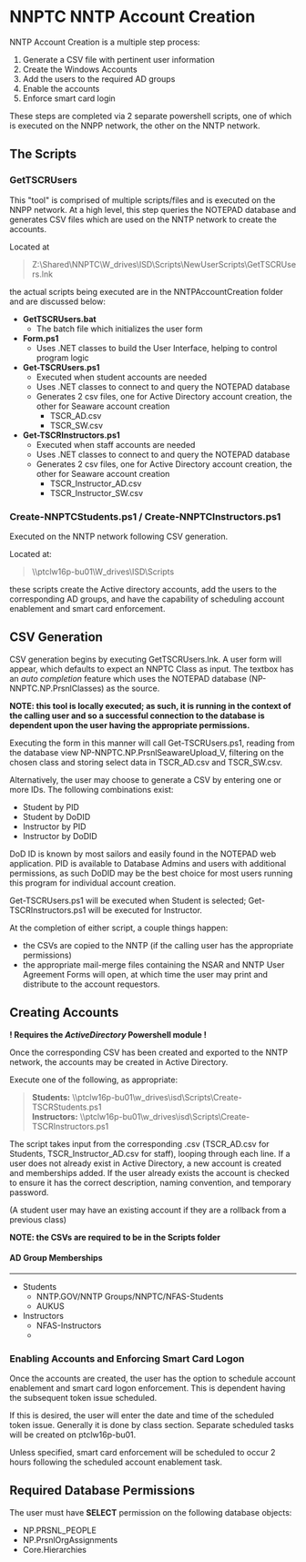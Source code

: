 # NNPTC NNTP Account Creation 

NNTP Account Creation is a multiple step process:

1. Generate a CSV file with pertinent user information
2. Create the Windows Accounts
3. Add the users to the required AD groups
4. Enable the accounts
5. Enforce smart card login

These steps are completed via 2 separate powershell scripts, one of which is executed on the NNPP network, the other on the NNTP network. 

## The Scripts

### GetTSCRUsers

This "tool" is comprised of multiple scripts/files and is executed on the NNPP network. At a high level, this step queries the NOTEPAD database and generates CSV files which are used on the NNTP network to create the accounts.

Located at 
> Z:\Shared\NNPTC\W_drives\ISD\Scripts\NewUserScripts\GetTSCRUsers.lnk

the actual scripts being executed are in the NNTPAccountCreation folder and are discussed below:
* **GetTSCRUsers.bat**
  * The batch file which initializes the user form
* **Form.ps1**
  * Uses .NET classes to build the User Interface, helping to control program logic
* **Get-TSCRUsers.ps1**
  * Executed when student accounts are needed
  * Uses .NET classes to connect to and query the NOTEPAD database
  * Generates 2 csv files, one for Active Directory account creation, the other for Seaware account creation
    * TSCR_AD.csv
    * TSCR_SW.csv
* **Get-TSCRInstructors.ps1**
  * Executed when staff accounts are needed
  * Uses .NET classes to connect to and query the NOTEPAD database
  * Generates 2 csv files, one for Active Directory account creation, the other for Seaware account creation
    * TSCR_Instructor_AD.csv
    * TSCR_Instructor_SW.csv

### Create-NNPTCStudents.ps1 / Create-NNPTCInstructors.ps1

Executed on the NNTP network following CSV generation.

Located at:
> \\\ptclw16p-bu01\W_drives\ISD\Scripts

these scripts create the Active directory accounts, add the users to the corresponding AD groups, and have the capability of scheduling account enablement and smart card enforcement.

## CSV Generation

CSV generation begins by executing GetTSCRUsers.lnk. A user form will appear, which defaults to expect an NNPTC Class as input. The textbox has an *auto completion* feature which uses the NOTEPAD database (NP-NNPTC.NP.PrsnlClasses) as the source. 

**NOTE: this tool is locally executed; as such, it is running in the context of the calling user and so a successful connection to the database is dependent upon the user having the appropriate permissions.**

Executing the form in this manner will call Get-TSCRUsers.ps1, reading from the database view NP-NNPTC.NP.PrsnlSeawareUpload_V, filtering on the chosen class and storing select data in TSCR_AD.csv and TSCR_SW.csv.

Alternatively, the user may choose to generate a CSV by entering one or more IDs. The following combinations exist:

* Student by PID
* Student by DoDID
* Instructor by PID
* Instructor by DoDID

DoD ID is known by most sailors and easily found in the NOTEPAD web application. PID is available to Database Admins and users with additional permissions, as such DoDID may be the best choice for most users running this program for individual account creation.

Get-TSCRUsers.ps1 will be executed when Student is selected; Get-TSCRInstructors.ps1 will be executed for Instructor.

At the completion of either script, a couple things happen:
* the CSVs are copied to the NNTP (if the calling user has the appropriate permissions)
* the appropriate mail-merge files containing the NSAR and NNTP User Agreement Forms will open, at which time the user may print and distribute to the account requestors.  

## Creating Accounts

**! Requires the *ActiveDirectory* Powershell module !**

Once the corresponding CSV has been created and exported to the NNTP network, the accounts may be created in Active Directory.

Execute one of the following, as appropriate:
> **Students:** \\\ptclw16p-bu01\w_drives\isd\Scripts\Create-TSCRStudents.ps1  
> **Instructors:** \\\ptclw16p-bu01\w_drives\isd\Scripts\Create-TSCRInstructors.ps1

The script takes input from the corresponding .csv (TSCR_AD.csv for Students, TSCR_Instructor_AD.csv for staff), looping through each line. If a user does not already exist in Active Directory, a new account is created and memberships added. If the user already exists the account is checked to ensure it has the correct description, naming convention, and temporary password.

(A student user may have an existing account if they are a rollback from a previous class)

**NOTE: the CSVs are required to be in the Scripts folder**

#### AD Group Memberships
***
* Students
  * NNTP.GOV/NNTP Groups/NNPTC/NFAS-Students
  * AUKUS
* Instructors
  * NFAS-Instructors
  * 

### Enabling Accounts and Enforcing Smart Card Logon

Once the accounts are created, the user has the option to schedule account enablement and smart card logon enforcement. This is dependent having the subsequent token issue scheduled.

If this is desired, the user will enter the date and time of the scheduled token issue. Generally it is done by class section. Separate scheduled tasks will be created on ptclw16p-bu01.

Unless specified, smart card enforcement will be scheduled to occur 2 hours following the scheduled account enablement task. 

## Required Database Permissions

The user must have **SELECT** permission on the following database objects:
* NP.PRSNL_PEOPLE
* NP.PrsnlOrgAssignments
* Core.Hierarchies